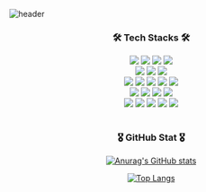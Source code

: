 ![header](https://capsule-render.vercel.app/api?type=waving&color=gradient&customColorList=1,3,5,6,7,10,12,14,15,18,27&height=300&section=header&text=Welcome%20to%20Nahee's%20GitHub😆&fontSize=35&animation=twinkling&fontAlign=68&fontAlignY=42)

<h3 align="center">
  🛠 Tech Stacks 🛠
</h3>
<div align="center">
  <img src="https://img.shields.io/badge/React-61DAFB?style=flat-square&logo=react&logoColor=black">
  <img src="https://img.shields.io/badge/javascript-F7DF1E?style=flat-square&logo=javascript&logoColor=black">
  <img src="https://img.shields.io/badge/BootStrap-7952B3?style=flat-square&logo=bootstrap&logoColor=white">
  <img src="https://img.shields.io/badge/JQuery-0769AD?style=flat-square&logo=jquery&logoColor=white">
  <br>
   <img src="https://img.shields.io/badge/Tailwind CSS-06B6D4?style=flat-square&logo=tailwindcss&logoColor=black">
  <img src="https://img.shields.io/badge/Spring Boot-6DB33F?style=flat-square&logo=Spring Boot&logoColor=white"/>
  <img src="https://img.shields.io/badge/Spring Security-6DB33F?style=flat-square&logo=Spring Security&logoColor=white"/>
  <br>
  <img src="https://img.shields.io/badge/Oracle-F80000?style=flat-square&logo=oracle&logoColor=white"> 
  <img src="https://img.shields.io/badge/MySQL-4479A1?style=flat-square&logo=mysql&logoColor=white"> 
  <img src="https://img.shields.io/badge/HTML5-E34F26?style=flat-square&logo=html5&logoColor=white"/>
  <img src="https://img.shields.io/badge/css-663399?style=flat-square&logo=css&logoColor=white"/>
  <img src="https://img.shields.io/badge/Java-007396?style=flat-square&logo=java&logoColor=white"/> 
  <br>
  <img src="https://img.shields.io/badge/AmazonWebServices-232F3E?style=flat-square&logo=amazonwebservices&logoColor=white"> 
  <img src="https://img.shields.io/badge/Apache Tomcat-F8DC75?style=flat-square&logo=apachetomcat&logoColor=white">
  <img src="https://img.shields.io/badge/git-F05032?style=flat-square&logo=git&logoColor=white">
  <img src="https://img.shields.io/badge/GitHub-181717?style=flat-square&logo=github&logoColor=white">
  <br>
  <img src="https://img.shields.io/badge/IntelliJIdea-000000?style=flat-square&logo=intellijidea&logoColor=white">
  <img src="https://img.shields.io/badge/VisualStudioCode-007396?style=flat-square&logo=visualstudiocode&logoColor=white"/> 
  <img src="https://img.shields.io/badge/EclipseIDE-2c2255?style=flat-square&logo=eclipseide&logoColor=white"/> 
   <img src="https://img.shields.io/badge/Figma-F24E1E?style=flat-square&logo=figma&logoColor=white"/> 
   <img src="https://img.shields.io/badge/Postman-FF6C37?style=flat-square&logo=postman&logoColor=white"/> 
  
</div>
<br>
<h3 align="center">
  🎖️ GitHub Stat 🎖️
</h3>
<div align="center">

  [![Anurag's GitHub stats](https://github-readme-stats.vercel.app/api?username=nahee23&theme=solarized-light&show_icons=true)](https://github.com/nahee23/github-readme-stats)

  [![Top Langs](https://github-readme-stats.vercel.app/api/top-langs/?username=nahee23&layout=compact&theme=solarized-light)](https://github.com/nahee23/github-readme-stats)
  </div>
